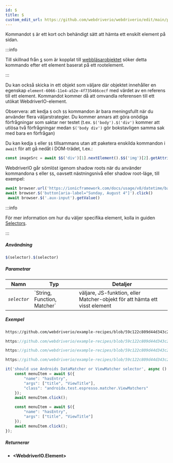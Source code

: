 ```yaml
---
id: $
title: $
custom_edit_url: https://github.com/webdriverio/webdriverio/edit/main/packages/webdriverio/src/commands/element/$.ts
---
```


Kommandot `$` är ett kort och behändigt sätt att hämta ett enskilt element på sidan.

:::info

Till skillnad från [`$`](/docs/api/browser/$) som är kopplat till [webbläsarobjektet](/docs/api/browser)
söker detta kommando efter ett element baserat på ett rootelement.

:::

Du kan också skicka in ett objekt som väljare där objektet innehåller en egenskap `element-6066-11e4-a52e-4f735466cecf`
med värdet av en referens till ett element. Kommandot kommer då att omvandla referensen till ett utökat WebdriverIO-element.

Observera: att kedja `$` och `$$` kommandon är bara meningsfullt när du använder flera väljarstrategier. Du kommer annars
att göra onödiga förfrågningar som saktar ner testet (t.ex. `$('body').$('div')` kommer att utlösa två förfrågningar medan
`$('body div')` gör bokstavligen samma sak med bara en förfrågan)

Du kan kedja `$` eller `$$` tillsammans utan att paketera enskilda kommandon i `await` för att
gå nedåt i DOM-trädet, t.ex.:

```js
const imageSrc = await $$('div')[1].nextElement().$$('img')[2].getAttribute('src')
```

WebdriverIO går sömlöst igenom shadow roots när du använder kommandona `$` eller `$$`, oavsett nästningsnivå eller
shadow root-läge, till exempel:

```js
await browser.url('https://ionicframework.com/docs/usage/v8/datetime/basic/demo.html?ionic:mode=md')
await browser.$('button[aria-label="Sunday, August 4"]').click()
 await browser.$('.aux-input').getValue()
```

:::info

För mer information om hur du väljer specifika element, kolla in guiden [Selectors](/docs/selectors).

:::

##### Användning

```js
$(selector).$(selector)
```

##### Parametrar

<table>
  <thead>
    <tr>
      <th>Namn</th><th>Typ</th><th>Detaljer</th>
    </tr>
  </thead>
  <tbody>
    <tr>
      <td><code><var>selector</var></code></td>
      <td>`String, Function, Matcher`</td>
      <td>väljare, JS-funktion, eller Matcher-objekt för att hämta ett visst element</td>
    </tr>
  </tbody>
</table>

##### Exempel

```html reference title="example.html" useHTTPS
https://github.com/webdriverio/example-recipes/blob/59c122c809d44d343c231bde2af7e8456c8f086c/queryElements/example.html
```

```js reference title="singleElements.js" useHTTPS
https://github.com/webdriverio/example-recipes/blob/59c122c809d44d343c231bde2af7e8456c8f086c/queryElements/singleElements.js#L9-L10
```

```js reference title="singleElements.js" useHTTPS
https://github.com/webdriverio/example-recipes/blob/59c122c809d44d343c231bde2af7e8456c8f086c/queryElements/singleElements.js#L16-L25
```

```js reference title="singleElements.js" useHTTPS
https://github.com/webdriverio/example-recipes/blob/59c122c809d44d343c231bde2af7e8456c8f086c/queryElements/singleElements.js#L42-L46
```

```js title="$.js"
it('should use Androids DataMatcher or ViewMatcher selector', async () => {
    const menuItem = await $({
        "name": "hasEntry",
        "args": ["title", "ViewTitle"],
        "class": "androidx.test.espresso.matcher.ViewMatchers"
    });
    await menuItem.click();

    const menuItem = await $({
        "name": "hasEntry",
        "args": ["title", "ViewTitle"]
    });
    await menuItem.click();
});
```

##### Returnerar

- **&lt;WebdriverIO.Element&gt;**
